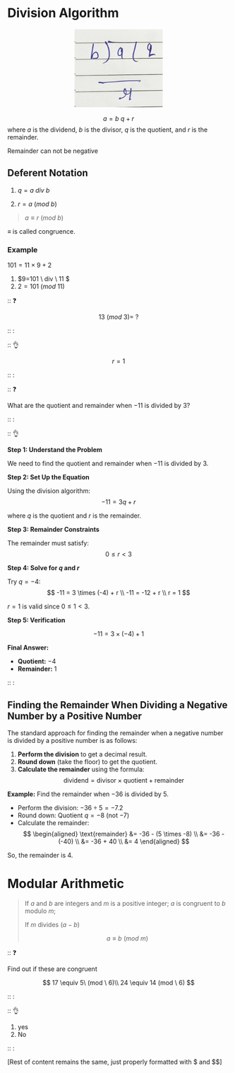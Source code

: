 # Division Algorithm 
<p align="center">
    <img src="https://raw.githubusercontent.com/jagmeet29/New-folder--2-/main/2025/05/upgit_20250519_1747625349.png" alt="upgit_20250519_1747625349.png" width="200"/>
</p>

$$
a = b\ q+r
$$
where $a$ is the dividend, $b$ is the divisor, $q$ is the quotient, and $r$ is the remainder.

Remainder can not be negative

## Deferent Notation 

1. $q=a\ div \ b$

2. $r=a\ (mod \ b)$

> $a \equiv r\ (mod\ b)$

$\equiv$ is called congruence.

### Example

$101 = 11 \times 9 +2$

1. $9=101 \ div \ 11 $
2. $2=101 \ (mod \ 11)$

:: :question:

$$
13 \ (mod \ 3) =\ ?
$$

:: :

:: :ok_hand:

$$
r=1
$$

:: :

:: :question:

What are the quotient and remainder when $−11$ is divided by $3$?

:: :

:: :ok_hand:

**Step 1: Understand the Problem**

We need to find the quotient and remainder when $-11$ is divided by $3$.

**Step 2: Set Up the Equation**

Using the division algorithm:
$$
-11 = 3q + r
$$

where $q$ is the quotient and $r$ is the remainder.

**Step 3: Remainder Constraints**

The remainder must satisfy:
$$
0 \leq r < 3
$$

**Step 4: Solve for $q$ and $r$**

Try $q = -4$:
$$
-11 = 3 \times (-4) + r \\
-11 = -12 + r \\
r = 1
$$

$r = 1$ is valid since $0 \leq 1 < 3$.

**Step 5: Verification**

$$
-11 = 3 \times (-4) + 1
$$

**Final Answer:**

- **Quotient:** $-4$
- **Remainder:** $1$

:: :

## Finding the Remainder When Dividing a Negative Number by a Positive Number

The standard approach for finding the remainder when a negative number is divided by a positive number is as follows:

1. **Perform the division** to get a decimal result.
2. **Round down** (take the floor) to get the quotient.
3. **Calculate the remainder** using the formula:
    $$
    \text{dividend} = \text{divisor} \times \text{quotient} + \text{remainder}
    $$

**Example:** Find the remainder when $-36$ is divided by $5$.

- Perform the division: $-36 \div 5 = -7.2$
- Round down: Quotient $q = -8$ (not $-7$)
- Calculate the remainder:
  $$
  \begin{aligned}
  \text{remainder} &= -36 - (5 \times -8) \\
                         &= -36 - (-40) \\
                         &= -36 + 40 \\
                         &= 4
  \end{aligned}
  $$

So, the remainder is $4$.

# Modular Arithmetic

> If $a$ and $b$ are integers and $m$ is a positive integer; $a$ is congruent to $b$ modulo $m$;
>
> If $m$ divides $(a-b)$
> 
> $$
> a \equiv b\ (mod \ m)
> $$
> 

:: :question:

Find out if these are congruent 

$$
17 \equiv 5\ (mod \ 6)\\
24 \equiv 14 (mod \ 6)
$$

:: :

:: :ok_hand:

1. yes
2. No

:: :

[Rest of content remains the same, just properly formatted with $ and $$]
